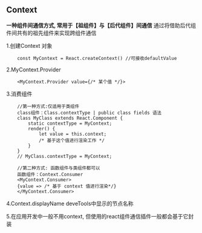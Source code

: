 ## Context
**一种组件间通信方式, 常用于【祖组件】与【后代组件】间通信**
通过将借助后代组件间共有的祖先组件来实现跨组件通信

1.创建Context 对象
```
    const MyContext = React.createContext() //可接收defaultValue
```
2.MyContext.Provider 
```
    <MyContext.Provider value={/* 某个值 */}>
```
3.消费组件
```
    //第一种方式:仅适用于类组件
    class组件：Class.contextType | public class fields 语法
    class MyClass extends React.Component {
        static contextType = MyContext;
        render() {
            let value = this.context;
            /* 基于这个值进行渲染工作 */
        }
    }
    // MyClass.contextType = MyContext;

    //第二种方式: 函数组件与类组件都可以
    函数组件：Context.Consumer 
    <MyContext.Consumer>
    {value => /* 基于 context 值进行渲染*/}
    </MyContext.Consumer>
```

4.Context.displayName
    deveTools中显示的节点名称

5.在应用开发中一般不用context, 但使用的react组件通信插件一般都会基于它封装